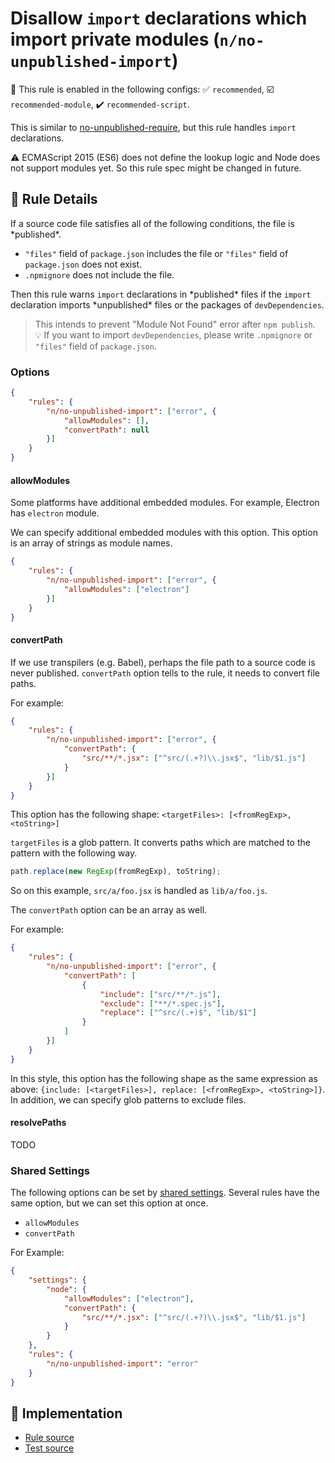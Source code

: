 # Disallow `import` declarations which import private modules (`n/no-unpublished-import`)

💼 This rule is enabled in the following configs: ✅ `recommended`, ☑️ `recommended-module`, ✔️ `recommended-script`.

<!-- end auto-generated rule header -->

This is similar to [no-unpublished-require](no-unpublished-require.md), but this rule handles `import` declarations.

:warning: ECMAScript 2015 (ES6) does not define the lookup logic and Node does not support modules yet. So this rule spec might be changed in future.

## 📖 Rule Details

If a source code file satisfies all of the following conditions, the file is \*published\*.

- `"files"` field of `package.json` includes the file or `"files"` field of `package.json` does not exist.
- `.npmignore` does not include the file.

Then this rule warns `import` declarations in \*published\* files if the `import` declaration imports \*unpublished\* files or the packages of `devDependencies`.

> This intends to prevent "Module Not Found" error after `npm publish`.<br>
> :bulb: If you want to import `devDependencies`, please write `.npmignore` or `"files"` field of `package.json`.

### Options

```json
{
    "rules": {
        "n/no-unpublished-import": ["error", {
            "allowModules": [],
            "convertPath": null
        }]
    }
}
```

#### allowModules

Some platforms have additional embedded modules.
For example, Electron has `electron` module.

We can specify additional embedded modules with this option.
This option is an array of strings as module names.

```json
{
    "rules": {
        "n/no-unpublished-import": ["error", {
            "allowModules": ["electron"]
        }]
    }
}
```

#### convertPath

If we use transpilers (e.g. Babel), perhaps the file path to a source code is never published.
`convertPath` option tells to the rule, it needs to convert file paths.

For example:

```json
{
    "rules": {
        "n/no-unpublished-import": ["error", {
            "convertPath": {
                "src/**/*.jsx": ["^src/(.+?)\\.jsx$", "lib/$1.js"]
            }
        }]
    }
}
```

This option has the following shape: `<targetFiles>: [<fromRegExp>, <toString>]`

`targetFiles` is a glob pattern.
It converts paths which are matched to the pattern with the following way.

```js
path.replace(new RegExp(fromRegExp), toString);
```

So on this example, `src/a/foo.jsx` is handled as `lib/a/foo.js`.

The `convertPath` option can be an array as well.

For example:

```json
{
    "rules": {
        "n/no-unpublished-import": ["error", {
            "convertPath": [
                {
                    "include": ["src/**/*.js"],
                    "exclude": ["**/*.spec.js"],
                    "replace": ["^src/(.+)$", "lib/$1"]
                }
            ]
        }]
    }
}
```

In this style, this option has the following shape as the same expression as above: `{include: [<targetFiles>], replace: [<fromRegExp>, <toString>]}`.
In addition, we can specify glob patterns to exclude files.

#### resolvePaths

TODO

### Shared Settings

The following options can be set by [shared settings](http://eslint.org/docs/user-guide/configuring.html#adding-shared-settings).
Several rules have the same option, but we can set this option at once.

- `allowModules`
- `convertPath`

For Example:

```json
{
    "settings": {
        "node": {
            "allowModules": ["electron"],
            "convertPath": {
                "src/**/*.jsx": ["^src/(.+?)\\.jsx$", "lib/$1.js"]
            }
        }
    },
    "rules": {
        "n/no-unpublished-import": "error"
    }
}
```

## 🔎 Implementation

- [Rule source](../../lib/rules/no-unpublished-import.js)
- [Test source](../../tests/lib/rules/no-unpublished-import.js)
